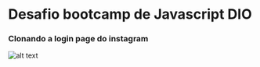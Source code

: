 # Desafio bootcamp de Javascript DIO

### Clonando a login page do instagram

![alt text](https://github.com/[alexandersantosdev]/[dafio-dio]/blob/[main]/img/final.png?raw=true)